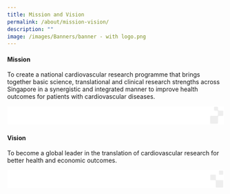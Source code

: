 ```yaml
---
title: Mission and Vision
permalink: /about/mission-vision/
description: ""
image: /images/Banners/banner - with logo.png
---
```

#### Mission

To create a national cardiovascular research programme that brings together basic science, translational and clinical research strengths across Singapore in a synergistic and integrated manner to improve health outcomes for patients with cardiovascular diseases.

![](/images/Banners/page%20footer%202.png)
#### Vision

To become a global leader in the translation of cardiovascular research for better health and economic outcomes.

![](/images/Banners/page%20footer%203.png)